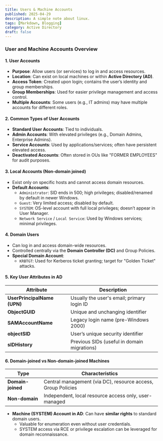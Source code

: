 ```yaml
---
title: Users & Machine Accounts
published: 2025-04-29
description: A simple note about linux.
tags: [Markdown, Blogging]
category: Active Directory
draft: false
---
```


### **User and Machine Accounts Overview**

#### **1. User Accounts**
- **Purpose**: Allow users (or services) to log in and access resources.
- **Location**: Can exist on local machines or within **Active Directory (AD)**.
- **Access Token**: Created upon login; contains the user’s identity and group memberships.
- **Group Memberships**: Used for easier privilege management and access control.
- **Multiple Accounts**: Some users (e.g., IT admins) may have multiple accounts for different roles.

#### **2. Common Types of User Accounts**
- **Standard User Accounts**: Tied to individuals.
- **Admin Accounts**: With elevated privileges (e.g., Domain Admins, Enterprise Admins).
- **Service Accounts**: Used by applications/services; often have persistent elevated access.
- **Deactivated Accounts**: Often stored in OUs like "FORMER EMPLOYEES" for audit purposes.

#### **3. Local Accounts (Non-domain joined)**
- Exist only on specific hosts and cannot access domain resources.
- **Default Accounts**:
  - `Administrator`: SID ends in 500; high privileges; disabled/renamed by default in newer Windows.
  - `Guest`: Very limited access; disabled by default.
  - `SYSTEM`: OS-level account with full local privileges; doesn’t appear in User Manager.
  - `Network Service` / `Local Service`: Used by Windows services; minimal privileges.

#### **4. Domain Users**
- Can log in and access domain-wide resources.
- Controlled centrally via the **Domain Controller (DC)** and Group Policies.
- **Special Domain Account**:
  - `KRBTGT`: Used for Kerberos ticket granting; target for "Golden Ticket" attacks.

#### **5. Key User Attributes in AD**
| Attribute         | Description                                                   |
|------------------|---------------------------------------------------------------|
| **UserPrincipalName (UPN)** | Usually the user's email; primary login ID          |
| **ObjectGUID**    | Unique and unchanging identifier                             |
| **SAMAccountName**| Legacy login name (pre-Windows 2000)                         |
| **objectSID**     | User’s unique security identifier                            |
| **sIDHistory**    | Previous SIDs (useful in domain migrations)                  |

#### **6. Domain-joined vs Non-domain-joined Machines**
| Type              | Characteristics                                               |
|------------------|---------------------------------------------------------------|
| **Domain-joined** | Central management (via DC), resource access, Group Policies |
| **Non-domain**    | Independent, local resource access only, user-managed         |

- **Machine (SYSTEM) Account in AD**: Can have **similar rights** to standard domain users.
  - Valuable for enumeration even without user credentials.
  - SYSTEM access via RCE or privilege escalation can be leveraged for domain reconnaissance.

